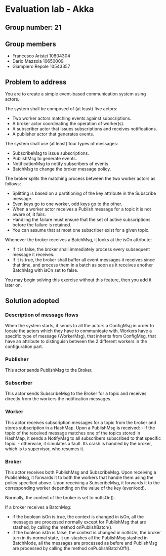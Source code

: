 # Evaluation lab - Akka

## Group number: 21

## Group members

- Francesco Aristei 10804304
- Dario Mazzola 10650009
- Giampiero Repole 10543357

## Problem to address

You are to create a simple event-based communication system using actors.

The system shall be composed of (at least) five actors:
- Two worker actors matching events against subscriptions.
- A broker actor coordinating the operation of worker(s).
- A subscriber actor that issues subscriptions and receives notifications.
- A publisher actor that generates events.

The system shall use (at least) four types of
messages:
- SubscribeMsg to issue subscriptions.
- PublishMsg to generate events.
- NotificationMsg to notify subscribers of events.
- BatchMsg to change the broker message policy.

The broker splits the matching process between the two worker actors as follows:
- Splitting is based on a partitioning of the key attribute in the Subscribe message.
- Even keys go to one worker, odd keys go to the other.
- When a worker actor receives a Publish message for a topic it is not aware of, it fails.
- Handling the failure must ensure that the set of active subscriptions before the failure is retained.
- You can assume that at most one subscriber exist for a given topic.

Whenever the broker receives a BatchMsg, it looks at the isOn attribute:
- If it is false, the broker shall immediately process every subsequent message it receives.
- If it is true, the broker shall buffer all event messages it receives since that time, and process them in a batch as soon as it receives another BatchMsg with isOn set to false.

You may begin solving this exercise without this feature, then you add it later on.

## Solution adopted

### Description of message flows

When the system starts, it sends to all the actors a ConfigMsg in order to locate the actors which they have to communicate with.
Workers have a specific type of message (WorkerMsg), that inherits from ConfigMsg, that have an attribute to distinguish between the 2 different 
workers in the configuration part.

### Publisher

This actor sends PublishMsg to the Broker.

### Subscriber

This actor sends SubscribeMsg to the Broker for a topic and receives directly from the workers the notification messages.

### Worker

This actor receives subscription messages for a topic from the broker and stores subscription in a HashMap.
Upon a PublishMsg is received:
    - if the topic of the received message matches one of the topics stored in HashMap, it sends a NotifyMsg to all subscribers subscribed to that specific topic.
    - otherwise, it simulates a fault. Its crash is handled by the broker, which is ts supervisor, who resumes it.

### Broker

This actor receives both PublishMsg and SubscribeMsg.
Upon receiving a PublishMsg, it forwards it to both the workers that handle them using the policy specified above.
Upon receiving a SubscribeMsg, it forwards it to the corresponding worker depending on the value of the key (even/odd).

Normally, the context of the broker is set to notIsOn().

If a broker receives a BatchMsg:
-  if the boolean isOn is true, the context is changed in isOn, all the messages are processed normally except for PublishMsg that are stashed, by calling the method onPublishBatch().
-  if the boolean isOn is false, the context is changed in notIsOn, the broker turn in its normal state, it un-stashes all the PublishMsg stashed in BatchMode, all the messages are processed as before and PublishMsg are processed by calling the method onPublishBatchOff().

